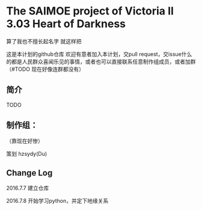 # The SAIMOE project of Victoria II 3.03 Heart of Darkness

算了我也不擅长起名字 就这样把

这是本计划的github仓库 欢迎有意者加入本计划，交pull request，交issue什么的都是人民群众喜闻乐见的事情，或者也可以直接联系任意制作组成员，或者加群（#TODO 现在好像连群都没有）

## 简介

TODO

## 制作组：

（靠现在好惨）

策划 hzsydy(Du)

## Change Log

2016.7.7 建立仓库

2016.7.8 开始学习python，并定下地缘关系



